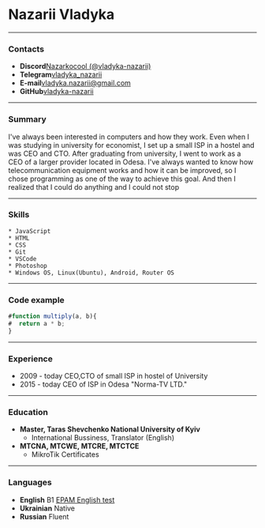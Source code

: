 # Nazarii Vladyka

-----------

### Contacts

* **Discord**[Nazarkocool (@vladyka-nazarii)](https://discordapp.com/users/Nazarkocool)
* **Telegram**[vladyka_nazarii](https://t.me/vladyka_nazarii)
* **E-mail**[vladyka.nazarii@gmail.com](mailto:vladyka.nazarii@gmail.com)
* **GitHub**[vladyka-nazarii](https://github.com/vladyka-nazarii/)

-----------

### Summary

I've always been interested in computers and how they work. Even when I was studying in university for economist, I set up a small ISP in a hostel and was CEO and CTO. After graduating from university, I went to work as a CEO of a larger provider located in Odesa. I've always wanted to know how telecommunication equipment works and how it can be improved, so I chose programming as one of the way to achieve this goal. And then I realized that I could do anything and I could not stop

-----------

### Skills

    * JavaScript
    * HTML
    * CSS
    * Git
    * VSCode
    * Photoshop
    * Windows OS, Linux(Ubuntu), Android, Router OS

-----------

### Code example

```js
#function multiply(a, b){
#  return a * b;
}
```

-----------

### Experience

* 2009 - today    CEO,CTO of small ISP in hostel of University
* 2015 - today    CEO of ISP in Odesa "Norma-TV LTD."

-----------

### Education

* **Master, Taras Shevchenko National University of Kyiv**
  * International Bussiness, Translator (English)
* **MTCNA, MTCWE, MTCRE, MTCTCE**
  * MikroTik Certificates

-----------

### Languages

* **English** B1 [EPAM English test](https://examinator.epam.com)
* **Ukrainian** Native
* **Russian** Fluent
